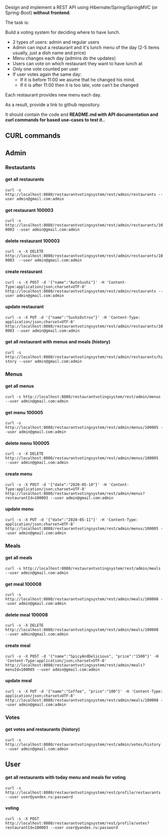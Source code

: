Design and implement a REST API using Hibernate/Spring/SpringMVC (or Spring-Boot) **without frontend**.

The task is:

Build a voting system for deciding where to have lunch.

 * 2 types of users: admin and regular users
 * Admin can input a restaurant and it's lunch menu of the day (2-5 items usually, just a dish name and price)
 * Menu changes each day (admins do the updates)
 * Users can vote on which restaurant they want to have lunch at
 * Only one vote counted per user
 * If user votes again the same day:
    - If it is before 11:00 we asume that he changed his mind.
    - If it is after 11:00 then it is too late, vote can't be changed

Each restaurant provides new menu each day.

As a result, provide a link to github repository.

It should contain the code and **README.md with API documentation and curl commands for based use-cases to test it..**

CURL commands
-----------------------------
Admin
----
### Restautants
#### get all restaurants
`curl -s http://localhost:8080/restaurantvotingsystem/rest/admin/restaurants --user admin@gmail.com:admin
`
#### get restaurant 100003
`curl -s http://localhost:8080/restaurantvotingsystem/rest/admin/restaurants/100003 --user admin@gmail.com:admin
`
#### delete restaurant 100003
`curl -s -X DELETE http://localhost:8080/restaurantvotingsystem/rest/admin/restaurants/100003  --user admin@gmail.com:admin
`
#### create restaurant
`curl -s -X POST -d '{"name":"AutoSushi"}' -H 'Content-Type:application/json;charset=UTF-8' http://localhost:8080/restaurantvotingsystem/rest/admin/restaurants --user admin@gmail.com:admin
`
#### update restaurant
`curl -s -X PUT -d '{"name":"SushiOstrov"}' -H 'Content-Type: application/json;charset=UTF-8' http://localhost:8080/restaurantvotingsystem/rest/admin/restaurants/100003 --user admin@gmail.com:admin
`
#### get all restaurant with menus and meals (history)
`curl -s http://localhost:8080/restaurantvotingsystem/rest/admin/restaurants/history --user admin@gmail.com:admin
`
### Menus
#### get all menus
`curl -s http://localhost:8080/restaurantvotingsystem/rest/admin/menus --user admin@gmail.com:admin
`
#### get menu 100005
`curl -s http://localhost:8080/restaurantvotingsystem/rest/admin/menus/100005 --user admin@gmail.com:admin
`
#### delete menu 100005
`curl -s -X DELETE http://localhost:8080/restaurantvotingsystem/rest/admin/menus/100005  --user admin@gmail.com:admin
`
#### create menu
`curl -s -X POST -d '{"date":"2020-05-10"}' -H 'Content-Type:application/json;charset=UTF-8' http://localhost:8080/restaurantvotingsystem/rest/admin/menus?restaurantId=100003 --user admin@gmail.com:admin
`
#### update menu
`curl -s -X PUT -d '{"date":"2020-05-11"}' -H 'Content-Type: application/json;charset=UTF-8' http://localhost:8080/restaurantvotingsystem/rest/admin/menus/100005 --user admin@gmail.com:admin
`
### Meals
#### get all meals
`curl -s http://localhost:8080/restaurantvotingsystem/rest/admin/meals --user admin@gmail.com:admin
`
#### get meal 100008
`curl -s http://localhost:8080/restaurantvotingsystem/rest/admin/meals/100008 --user admin@gmail.com:admin
`
#### delete meal 100008
`curl -s -X DELETE http://localhost:8080/restaurantvotingsystem/rest/admin/meals/100008  --user admin@gmail.com:admin
`
#### create meal
`curl -s -X POST -d '{"name":"SpicyAndDelicious", "price":"1500"}' -H 'Content-Type:application/json;charset=UTF-8' http://localhost:8080/restaurantvotingsystem/rest/admin/meals?menuId=100005 --user admin@gmail.com:admin
`
#### update meal
`curl -s -X PUT -d '{"name":"Coffee", "price":"100"}' -H 'Content-Type: application/json;charset=UTF-8' http://localhost:8080/restaurantvotingsystem/rest/admin/meals/100008 --user admin@gmail.com:admin`

### Votes
#### get votes and restaurants (history)
`curl -s http://localhost:8080/restaurantvotingsystem/rest/admin/votes/history --user admin@gmail.com:admin`

User
----
#### get all restaurants with today menu and meals for voting
`curl -s http://localhost:8080/restaurantvotingsystem/rest/profile/restaurants --user user@yandex.ru:password`

#### voting
`curl -s -X POST http://localhost:8080/restaurantvotingsystem/rest/profile/votes?restaurantId=100003 --user user@yandex.ru:password`
